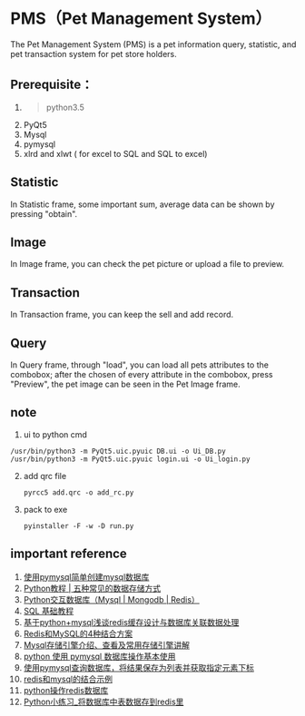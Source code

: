 # PMS（Pet Management System）
The Pet Management System (PMS) is a pet information query, statistic, and pet transaction system for pet store holders.

## Prerequisite：
1. > python3.5
2. PyQt5
3. Mysql
4. pymysql
5. xlrd and xlwt ( for excel to SQL and SQL to excel)

## Statistic
In Statistic frame, some important sum, average data can be shown by pressing "obtain".

## Image
In Image frame, you can check the pet picture or upload a file to preview.

## Transaction
In Transaction frame, you can keep the sell and add record.

## Query
In Query frame, through "load", you can load all pets attributes to the combobox; after the chosen of every attribute in the combobox, press "Preview", the pet image can be seen in the Pet Image frame.


## note
1.  ui to python cmd
```
/usr/bin/python3 -m PyQt5.uic.pyuic DB.ui -o Ui_DB.py
/usr/bin/python3 -m PyQt5.uic.pyuic login.ui -o Ui_login.py
```
2. add qrc file
   ```
   pyrcc5 add.qrc -o add_rc.py
   ```
3. pack to exe
   ```
   pyinstaller -F -w -D run.py
   ```

## important reference
1. [使用pymysql简单创建mysql数据库](https://blog.csdn.net/cnmnui/article/details/99324619)
2. [Python教程 | 五种常见的数据存储方式](http://blog.itpub.net/31561225/viewspace-2633478/)
3. [Python交互数据库（Mysql | Mongodb | Redis）](https://www.jianshu.com/p/8be1a04e6534)
4. [SQL 基础教程](https://www.w3school.com.cn/sql/sql_orderby.asp)
5. [ 基于python+mysql浅谈redis缓存设计与数据库关联数据处理](https://www.cnblogs.com/shouke/p/10157756.html)
6. [Redis和MySQL的4种结合方案](https://blog.csdn.net/hemeinvyiqiluoben/article/details/82563470)
7. [Mysql存储引擎介绍、查看及常用存储引擎讲解](https://www.2cto.com/database/201801/715203.html)
8. [python 使用 pymysql 数据库操作基本使用](https://www.jianshu.com/p/25f759413402)
9. [使用pymysql查询数据库，将结果保存为列表并获取指定元素下标](https://blog.csdn.net/cm731231988/article/details/80261269)
10. [redis和mysql的结合示例](https://www.jianshu.com/p/184c4c7a6572)
11. [python操作redis数据库](https://www.jianshu.com/p/c8b46f8c302d)
12. [Python小练习_将数据库中表数据存到redis里](https://www.cnblogs.com/jessica-test/p/9004774.html)